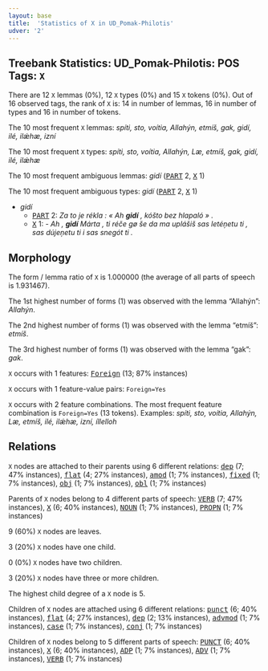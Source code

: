 ```yaml
---
layout: base
title:  'Statistics of X in UD_Pomak-Philotis'
udver: '2'
---
```


## Treebank Statistics: UD_Pomak-Philotis: POS Tags: `X`

There are 12 `X` lemmas (0%), 12 `X` types (0%) and 15 `X` tokens (0%).
Out of 16 observed tags, the rank of `X` is: 14 in number of lemmas, 16 in number of types and 16 in number of tokens.

The 10 most frequent `X` lemmas: <em>spíti, sto, voítia, Allahýn, etmíš, gak, gidí, ilé, ilǽhæ, izní</em>

The 10 most frequent `X` types:  <em>spíti, sto, voítia, Allahýn, Læ, etmíš, gak, gidí, ilé, ilǽhæ</em>

The 10 most frequent ambiguous lemmas: <em>gidí</em> (<tt><a href="qpm_philotis-pos-PART.html">PART</a></tt> 2, <tt><a href="qpm_philotis-pos-X.html">X</a></tt> 1)

The 10 most frequent ambiguous types:  <em>gidí</em> (<tt><a href="qpm_philotis-pos-PART.html">PART</a></tt> 2, <tt><a href="qpm_philotis-pos-X.html">X</a></tt> 1)


* <em>gidí</em>
  * <tt><a href="qpm_philotis-pos-PART.html">PART</a></tt> 2: <em>Za to je rékla : « Ah <b>gidí</b> , kóšto bez hlapaló » .</em>
  * <tt><a href="qpm_philotis-pos-X.html">X</a></tt> 1: <em>- Ah , <b>gidí</b> Márta , ti réče gø še da ma uplášiš sas letéņetu ti , sas dújeņetu ti i sas snegót ti .</em>

## Morphology

The form / lemma ratio of `X` is 1.000000 (the average of all parts of speech is 1.931467).

The 1st highest number of forms (1) was observed with the lemma “Allahýn”: <em>Allahýn</em>.

The 2nd highest number of forms (1) was observed with the lemma “etmíš”: <em>etmíš</em>.

The 3rd highest number of forms (1) was observed with the lemma “gak”: <em>gak</em>.

`X` occurs with 1 features: <tt><a href="qpm_philotis-feat-Foreign.html">Foreign</a></tt> (13; 87% instances)

`X` occurs with 1 feature-value pairs: `Foreign=Yes`

`X` occurs with 2 feature combinations.
The most frequent feature combination is `Foreign=Yes` (13 tokens).
Examples: <em>spíti, sto, voítia, Allahýn, Læ, etmíš, ilé, ilǽhæ, izní, íllelloh</em>


## Relations

`X` nodes are attached to their parents using 6 different relations: <tt><a href="qpm_philotis-dep-dep.html">dep</a></tt> (7; 47% instances), <tt><a href="qpm_philotis-dep-flat.html">flat</a></tt> (4; 27% instances), <tt><a href="qpm_philotis-dep-amod.html">amod</a></tt> (1; 7% instances), <tt><a href="qpm_philotis-dep-fixed.html">fixed</a></tt> (1; 7% instances), <tt><a href="qpm_philotis-dep-obj.html">obj</a></tt> (1; 7% instances), <tt><a href="qpm_philotis-dep-obl.html">obl</a></tt> (1; 7% instances)

Parents of `X` nodes belong to 4 different parts of speech: <tt><a href="qpm_philotis-pos-VERB.html">VERB</a></tt> (7; 47% instances), <tt><a href="qpm_philotis-pos-X.html">X</a></tt> (6; 40% instances), <tt><a href="qpm_philotis-pos-NOUN.html">NOUN</a></tt> (1; 7% instances), <tt><a href="qpm_philotis-pos-PROPN.html">PROPN</a></tt> (1; 7% instances)

9 (60%) `X` nodes are leaves.

3 (20%) `X` nodes have one child.

0 (0%) `X` nodes have two children.

3 (20%) `X` nodes have three or more children.

The highest child degree of a `X` node is 5.

Children of `X` nodes are attached using 6 different relations: <tt><a href="qpm_philotis-dep-punct.html">punct</a></tt> (6; 40% instances), <tt><a href="qpm_philotis-dep-flat.html">flat</a></tt> (4; 27% instances), <tt><a href="qpm_philotis-dep-dep.html">dep</a></tt> (2; 13% instances), <tt><a href="qpm_philotis-dep-advmod.html">advmod</a></tt> (1; 7% instances), <tt><a href="qpm_philotis-dep-case.html">case</a></tt> (1; 7% instances), <tt><a href="qpm_philotis-dep-conj.html">conj</a></tt> (1; 7% instances)

Children of `X` nodes belong to 5 different parts of speech: <tt><a href="qpm_philotis-pos-PUNCT.html">PUNCT</a></tt> (6; 40% instances), <tt><a href="qpm_philotis-pos-X.html">X</a></tt> (6; 40% instances), <tt><a href="qpm_philotis-pos-ADP.html">ADP</a></tt> (1; 7% instances), <tt><a href="qpm_philotis-pos-ADV.html">ADV</a></tt> (1; 7% instances), <tt><a href="qpm_philotis-pos-VERB.html">VERB</a></tt> (1; 7% instances)

